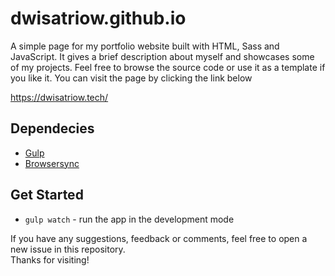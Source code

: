 # dwisatriow.github.io
A simple page for my portfolio website built with HTML, Sass and JavaScript. It gives a brief description about myself and showcases some of my projects. Feel free to browse the source code or use it as a template if you like it. You can visit the page by clicking the link below

https://dwisatriow.tech/

## Dependecies
- [Gulp](https://gulpjs.com/)
- [Browsersync](https://browsersync.io/)

## Get Started
- `gulp watch` - run the app in the development mode

If you have any suggestions, feedback or comments, feel free to open a new issue in this repository.\
Thanks for visiting!
